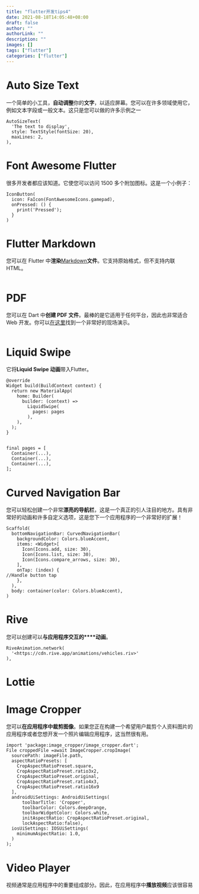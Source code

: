 ```yaml
---
title: "flutter开发tips4"
date: 2021-08-18T14:05:48+08:00
draft: false
author: ""
authorLink: ""
description: ""
images: []
tags: ["flutter"]
categories: ["flutter"]
---
```




# Auto Size Text

一个简单的小工具，**自动调整**你的**文字**，以适应屏幕。您可以在许多领域使用它，例如文本字段或一般文本。这只是您可以做的许多示例之一

```
AutoSizeText(
  'The text to display',
  style: TextStyle(fontSize: 20),
  maxLines: 2,
),
```





# Font Awesome Flutter

很多开发者都应该知道。它使您可以访问 1500 多个附加图标。这是一个小例子：

```
IconButton(
  icon: FaIcon(FontAwesomeIcons.gamepad),
  onPressed: () {
    print('Pressed');
  }
)
```



# Flutter Markdown

您可以在 Flutter 中**渲染**[Markdown](http://pub.dev/packages/flutter_markdown)**文件**。它支持原始格式，但不支持内联 HTML。

```

```



# PDF

您可以在 Dart 中**创建 PDF 文件**。最棒的是它适用于任何平台，因此也非常适合 Web 开发。你可以[在这里](https://davbfr.github.io/dart_pdf/#/)找到一个非常好的现场演示。

```

```



# Liquid Swipe

它将**Liquid Swipe 动画**带入Flutter。

```
@override
Widget build(BuildContext context) {
  return new MaterialApp(
    home: Builder(
      builder: (context) =>
        LiquidSwipe(
          pages: pages
        ),
    ),
  );
}


final pages = [
  Container(...),
  Container(...),
  Container(...),
];
```

# Curved Navigation Bar

您可以轻松创建一个非常**漂亮的导航栏**，这是一个真正的引人注目的地方。具有非常好的动画和许多自定义选项，这是您下一个应用程序的一个非常好的扩展！

```
Scaffold(
  bottomNavigationBar: CurvedNavigationBar(
    backgroundColor: Colors.blueAccent,
    items: <Widget>[
      Icon(Icons.add, size: 30),
      Icon(Icons.list, size: 30),
      Icon(Icons.compare_arrows, size: 30),
    ],
    onTap: (index) {
//Handle button tap
    },
  ),
  body: container(color: Colors.blueAccent),
)
```

# Rive

您可以创建可以**与应用程序交互的****动画**。

```
RiveAnimation.network(
  '<https://cdn.rive.app/animations/vehicles.riv>'
),
```



# Lottie

# Image Cropper

您可以**在应用程序中裁剪图像**。如果您正在构建一个希望用户裁剪个人资料图片的应用程序或者您想开发一个照片编辑应用程序，这当然很有用。

```
import 'package:image_cropper/image_cropper.dart';
File croppedFile =await ImageCropper.cropImage(
  sourcePath: imageFile.path,
  aspectRatioPresets: [
    CropAspectRatioPreset.square,
    CropAspectRatioPreset.ratio3x2,
    CropAspectRatioPreset.original,
    CropAspectRatioPreset.ratio4x3,
    CropAspectRatioPreset.ratio16x9
  ],
  androidUiSettings: AndroidUiSettings(
      toolbarTitle: 'Cropper',
      toolbarColor: Colors.deepOrange,
      toolbarWidgetColor: Colors.white,
      initAspectRatio: CropAspectRatioPreset.original,
      lockAspectRatio:false),
  iosUiSettings: IOSUiSettings(
    minimumAspectRatio: 1.0,
  )
);
```

# Video Player

视频通常是应用程序中的重要组成部分。因此，在应用程序中**播放视频**应该很容易
